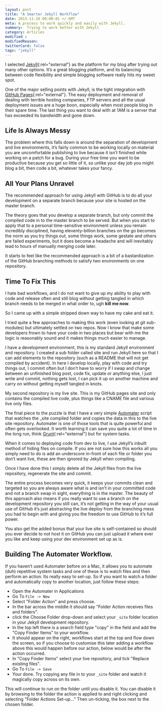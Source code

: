 ```yaml
---
layout: post
title: "A Smarter Jekyll Workflow"
date: 2013-11-20 00:00:01 +/-GMT
meta: A process to work quickly and easily with Jekyll.
summary:  Trying to work better with Jekyll
category: Articles
modified :
modifiedReason:
twitterCard: false
tags: "jekyll"
---
```


I selected [Jekyll](http://jekyllrb.com){:rel="external"} as the platform for my blog after trying out many other options. It’s a great blogging platform, and its balancing between code flexibility and simple blogging software really hits my sweet spot.

One of the major selling points with Jekyll, is the tight integration with [GitHub Pages](http://pages.github.com){:rel="external"}. The easy deployment and removal of dealing with terrible hosting companies, FTP servers and all the usual deployment issues are a huge boon, especially when most people blog in their spare time. The last thing you want to deal with at 1AM is a server that has exceeded its bandwidth and gone down.

## Life Is Always Messy

The problem where this falls down is around the separation of development and live environments, it’s fairly common to be working locally on material you are uncomfortable publishing to live because it isn’t finished while working on a patch for a bug. During your free time you want to be productive because you get so little of it, so unlike your day job you might blog a bit, then code a bit, whatever takes your fancy.

## All Your Plans Unravel

The recommended approach for using Jekyll with GitHub is to do all your development on a separate branch because your site is hosted on the master branch.

The theory goes that you develop a separate branch, but only commit the compiled code in to the master branch to be served. But when you start to apply that to a personal time-sensitive environment unless you remain incredibly disciplined, having eleventy-billion branches on the go becomes the norm as you try things out, some things work, some gestate and others are failed experiments, but it does become a headache and will inevitably lead to hours of manually merging code later.

It starts to feel like the recommended approach is a bit of a bastardization of the GitHub branching methods to satisfy two environments on one repository.

## Time To Fix This

I hate bad workflows, and I do not want to give up my ability to play with code and release often and still blog without getting tangled in which branch needs to be merged in what order to, ugh **kill me now**.

So I came up with a simple stripped down way to have my cake and eat it.

I tried quite a few approaches to making this work (even looking at git sub-modules) but ultimately settled on two repos. Now I know that make some developers frown to have your code in two places but bear with me the logic is reasonably sound and it makes things much easier to manage.

I have a development environment, this is my standard Jekyll environment and repository. I created a sub folder called site and run Jekyll here so that I can add elements to the repository (such as a README that will not get compiled by accident). In here I develop locally, play with code and try things out, I commit often but I don’t have to worry if I swap and change between an unfinished blog post, code fix, update or anything else, I just write and commit, nothing gets lost, I can pick it up on another machine and carry on without getting myself tangled in knots.

My second repository is my live site. This is my GitHub pages site and only contains the compiled live code, plus things like a CNAME file and various live only files.

The final piece to the puzzle is that I have a very simple <a href="#automater">Automater</a> script that watches the _site compiled folder and copies the data in this to the live site repository. Automater is one of those tools that is quite powerful and often gets overlooked. It worth learning it can save you quite a lot of time in the long run, think [Grunt](http://gruntjs.com){:rel="external"} but for system tasks.

When it comes to deploying code from dev to live, I use Jekyll’s inbuilt method of hiding files on compile. If you are not sure how this works all you simply need to do is add an underscore in-front of each file or folder you don’t want live, these are then ignored by Jekyll when compiling.

Once I have done this I simply delete all the Jekyll files from the live repository, regenerate the site and commit.

The entire process becomes very quick, it keeps your commits clean and targeted so you are always aware what is and isn’t in your committed code and not a branch swap in sight, everything is in the master. The beauty of this approach also means if you really want to use a branch on the development repository you still can, it’s not getting in the way of your usual use of GitHub it’s just abstracting the live deploy from the branching mess you had to begin with and giving you the freedom to use GitHub to it’s full power.

You also get the added bonus that your live site is self-contained so should you ever decide to not host it on GitHub you can just upload it where ever you like and keep using your dev environment set up as is.

<h2 id="automater">Building The Automater Workflow.</h2>

If you haven’t used Automater before on a Mac, it allows you to automate (duh) repetitive system tasks and one of these is to watch files and then perform an action. Its really easy to set-up. So if you want to watch a folder and automatically copy to another location, just follow these steps:

-  Open the Automater in Applications
-  Go To ```File -> New```
-  Select "Folder Action" and press choose.
-  In the bar across the middle it should say "Folder Action receives files and folders".
-  click the Choose Folder drop-down and select your ```_site``` folder location in your Jekyll development repository.
-  In the top left there is a search field type "copy" in the field and add the "Copy Finder Items" to your workflow.
-  It should appear on the right, workflows start at the top and flow down the screen, so if you choose to customise this later adding a workflow above this would happen before our action, below would be after the action occurred.
-  In  "Copy Finder Items" select your live repository, and tick "Replace existing files".
-  Go To ```File -> Save```
-  Your done. Try copying any file in to your ```_site``` folder and watch it magically copy across on its own.

This will continue to run on the folder until you disable it. You can disable it by browsing to the folder the action is applied to and right clicking and selecting "Folder Actions Set-up..." Then un-ticking, the box next to the chosen folder.
